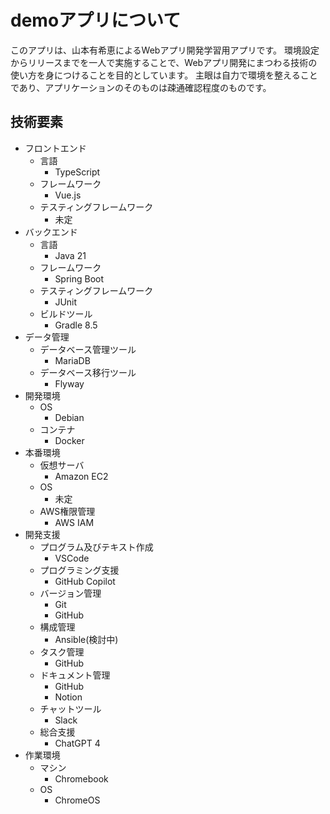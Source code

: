 # demoアプリについて

このアプリは、山本有希恵によるWebアプリ開発学習用アプリです。
環境設定からリリースまでを一人で実施することで、Webアプリ開発にまつわる技術の使い方を身につけることを目的としています。
主眼は自力で環境を整えることであり、アプリケーションのそのものは疎通確認程度のものです。

## 技術要素

- フロントエンド
  - 言語
    - TypeScript
  - フレームワーク
    - Vue.js
  - テスティングフレームワーク
    - 未定
- バックエンド
  - 言語
    - Java 21
  - フレームワーク
    - Spring Boot
  - テスティングフレームワーク
    - JUnit
  - ビルドツール
    - Gradle 8.5
- データ管理
  - データベース管理ツール
    - MariaDB
  - データベース移行ツール
    - Flyway
- 開発環境
  - OS
    - Debian
  - コンテナ
    - Docker
- 本番環境
  - 仮想サーバ
    - Amazon EC2
  - OS
    - 未定
  - AWS権限管理
    - AWS IAM
- 開発支援
  - プログラム及びテキスト作成
    - VSCode
  - プログラミング支援
    - GitHub Copilot
  - バージョン管理
    - Git
    - GitHub
  - 構成管理
    - Ansible(検討中)
  - タスク管理
    - GitHub
  - ドキュメント管理
    - GitHub
    - Notion
  - チャットツール
    - Slack
  - 総合支援
    - ChatGPT 4
- 作業環境
  - マシン
    - Chromebook
  - OS
    - ChromeOS
